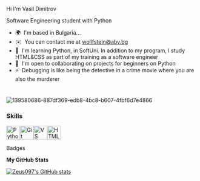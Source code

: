 Hi I'm Vasil Dimitrov

Software Engineering student with Python
* 🌍  I'm based in Bulgaria...
* ✉️  You can contact me at [wollfstein@abv.bg](mailto:wollfstein@abv.bg)
* 🧠  I'm learning Python, in SoftUni. In addition to my program, I study HTML&CSS as part of my training as a software engineer
* 🤝  I'm open to collaborating on projects for beginners on Python
* ⚡  Debugging is like being the detective in a crime movie where you are also the murderer

# 

![139580686-887df369-edb8-4bc8-b607-4fbf6d7e4866](https://github.com/user-attachments/assets/dea05729-95e9-4c1e-ac9f-0cf62fdbf4a9)


### Skills  

<p align="left"> <a href="https://www.python.org/" target="_blank" rel="noreferrer"><img src="https://raw.githubusercontent.com/danielcranney/readme-generator/main/public/icons/skills/python-colored.svg" width="36" height="36" alt="Python" /></a><a href="https://git-scm.com/" target="_blank" rel="noreferrer"><img src="https://raw.githubusercontent.com/danielcranney/readme-generator/main/public/icons/skills/git-colored.svg" width="36" height="36" alt="Git" /></a><a href="https://code.visualstudio.com/" target="_blank" rel="noreferrer"><img src="https://raw.githubusercontent.com/danielcranney/readme-generator/main/public/icons/skills/visualstudiocode.svg" width="36" height="36" alt="VS Code" /></a><a href="https://developer.mozilla.org/en-US/docs/Glossary/HTML5" target="_blank" rel="noreferrer"><img src="https://raw.githubusercontent.com/danielcranney/readme-generator/main/public/icons/skills/html5-colored.svg" width="36" height="36" alt="HTML5" /></a> </p>


 Badges

<b>My GitHub Stats</b>

<a href="http://www.github.com/Zeus097"><img src="https://github-readme-stats.vercel.app/api?username=Zeus097&show_icons=true&hide=&title_color=3382ed&text_color=10b981&icon_color=facc15&bg_color=1c1917&hide_border=true&show_icons=true" alt="Zeus097's GitHub stats" /></a>



